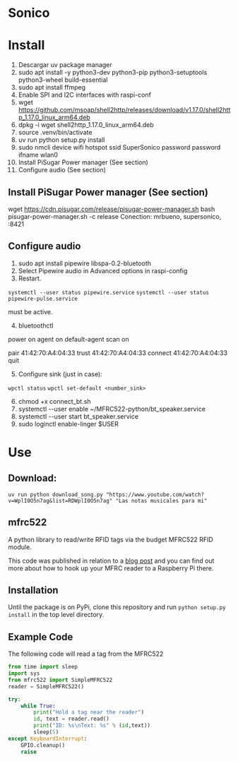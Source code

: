 # Sonico

# Install

1. Descargar uv package manager
2. sudo apt install -y python3-dev python3-pip python3-setuptools python3-wheel build-essential
3. sudo apt install ffmpeg
4. Enable SPI and I2C interfaces with raspi-conf
4. wget https://github.com/msoap/shell2http/releases/download/v1.17.0/shell2http_1.17.0_linux_arm64.deb
4. dpkg -i wget shell2http_1.17.0_linux_arm64.deb
4. source .venv/bin/activate
4. uv run python setup.py install
4. sudo nmcli device wifi hotspot ssid SuperSonico password password ifname wlan0
4. Install PiSugar Power manager (See section)
4. Configure audio (See section)

## Install PiSugar Power manager (See section)
wget https://cdn.pisugar.com/release/pisugar-power-manager.sh
bash pisugar-power-manager.sh -c release
Conection: mrbueno, supersonico, :8421

## Configure audio

1. sudo apt install pipewire libspa-0.2-bluetooth
2. Select Pipewire audio in Advanced options in raspi-config 
3. Restart.

`systemctl --user status pipewire.service`
`systemctl --user status pipewire-pulse.service`

must be active.

4. bluetoothctl

power on
agent on
default-agent
scan on

pair 41:42:70:A4:04:33
trust 41:42:70:A4:04:33
connect 41:42:70:A4:04:33
quit

5. Configure sink (just in case):

`wpctl status`
`wpctl set-default <number_sink>`

6. chmod +x connect_bt.sh
7. systemctl --user enable ~/MFRC522-python/bt_speaker.service
8. systemctl --user start bt_speaker.service 
9. sudo loginctl enable-linger $USER

# Use

## Download:
`uv run python download_song.py "https://www.youtube.com/watch?v=WplI0O5n7ag&list=RDWplI0O5n7ag" "Las notas musicales para mi"`





## mfrc522

A python library to read/write RFID tags via the budget MFRC522 RFID module.

This code was published in relation to a [blog post](https://pimylifeup.com/raspberry-pi-rfid-rc522/) and you can find out more about how to hook up your MFRC reader to a Raspberry Pi there.

## Installation

Until the package is on PyPi, clone this repository and run `python setup.py install` in the top level directory.

## Example Code

The following code will read a tag from the MFRC522

```python
from time import sleep
import sys
from mfrc522 import SimpleMFRC522
reader = SimpleMFRC522()

try:
    while True:
        print("Hold a tag near the reader")
        id, text = reader.read()
        print("ID: %s\nText: %s" % (id,text))
        sleep(5)
except KeyboardInterrupt:
    GPIO.cleanup()
    raise
```
